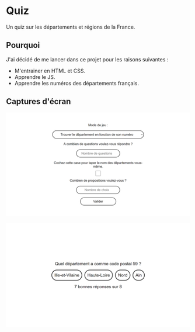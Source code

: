 # Quiz
Un quiz sur les départements et régions de la France.

## Pourquoi
J'ai décidé de me lancer dans ce projet pour les raisons suivantes :
- M'entrainer en HTML et CSS.
- Apprendre le JS.
- Apprendre les numéros des départements français.

## Captures d'écran
<div align="center">
  <img src="screenshots/menu_accueil.png" alt="Menu Accueil" width="600">
  <img width="50" />
  <img src="screenshots/jeu.png" alt="Jeu" width="600">
</div>
